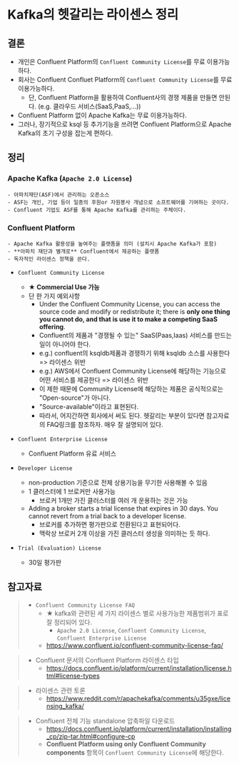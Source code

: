 # Kafka의 헷갈리는 라이센스 정리

## 결론
- 개인은 Confluent Platform의 `Confluent Community License`를 무료 이용가능하다.
- 회사는 Confluent Confluet Platform의 `Confluent Community License`를 무료 이용가능하다.
    - 단, Confluent Platform을 활용하여 Confluent사의 경쟁 제품을 만들면 안된다. (e.g. 클라우드 서비스(SaaS,PaaS,...))
- Confluent Platform 없이 Apache Kafka는 무료 이용가능하다.
- 그러나, 장기적으로 ksql 등 추가기능을 쓰려면 Confluent Platform으로 Apache Kafka의 초기 구성을 잡는게 편하다.



## 정리
### Apache Kafka (`Apache 2.0 License`)
    - 아파치재단(ASF)에서 관리하는 오픈소스
    - ASF는 개인, 기업 등이 일종의 후원or 자원봉사 개념으로 소프트웨어를 기여하는 곳이다.
    - Confluent 기업도 ASF를 통해 Apache Kafka를 관리하는 주체이다.

### Confluent Platform
    - Apache Kafka 활용성을 높여주는 플랫폼을 의미 (설치시 Apache Kafka가 포함)
    - **아파치 재단과 별개로** Confluent에서 제공하는 플랫폼
    - 독자적인 라이센스 정책을 쓴다.

- `Confluent Community License`
    - **★ Commercial Use 가능**
    - 단 한 가지 예외사항
        - Under the Confluent Community License, you can access the source code and modify or redistribute it; there is **only one thing you cannot do, and that is use it to make a competing SaaS offering**.
        - Confluent의 제품과 "경쟁될 수 있는" SaaS(Paas,Iaas) 서비스를 만드는 일이 아니어야 한다.
        - e.g.) confluent의 ksqldb제품과 경쟁하기 위해 ksqldb 소스를 사용한다 => 라이센스 위반
        - e.g.) AWS에서 Confluent Community License에 해당하는 기능으로 어떤 서비스를 제공한다 => 라이센스 위반
        - 이 제한 때문에 Community License에 해당하는 제품은 공식적으로는 "Open-source"가 아니다.
        - "Source-available"이라고 표현된다.
        - 따라서, 어지간하면 회사에서 써도 된다. 헷갈리는 부분이 있다면 참고자료의 FAQ링크를 참조하자. 매우 잘 설명되어 있다.

- `Confluent Enterprise License`
    - Confluent Platform 유료 서비스

- `Developer License`
    - non-production 기준으로 전체 상용기능을 무기한 사용해볼 수 있음
    - 1 클러스터에 1 브로커만 사용가능
        - 브로커 1개만 가진 클러스터를 여러 개 운용하는 것은 가능
    - Adding a broker starts a trial license that expires in 30 days. You cannot revert from a trial back to a developer license.
        - 브로커를 추가하면 평가판으로 전환된다고 표현되어다.
        - 맥락상 브로커 2개 이상을 가진 클러스터 생성을 의미하는 듯 하다.

- `Trial (Evaluation) License`
    - 30일 평가판


## 참고자료
>- `Confluent Community License FAQ`
>	- ★ kafka와 관련된 세 가지 라이센스 별로 사용가능한 제품범위가 표로 잘 정리되어 있다.
>        - `Apache 2.0 License`, `Confluent Community License`, `Confluent Enterprise License`
>	- https://www.confluent.io/confluent-community-license-faq/

>- Confluent 문서의 Confluent Platform 라이센스 타입
>    - https://docs.confluent.io/platform/current/installation/license.html#license-types

>- 라이센스 관련 토론
>	- https://www.reddit.com/r/apachekafka/comments/u35gxe/licensing_kafka/

>- Confluent 전체 기능 standalone 압축파일 다운로드
>	- https://docs.confluent.io/platform/current/installation/installing_cp/zip-tar.html#configure-cp
>	- **Confluent Platform using only Confluent Community components** 항목이 `Confluent Community License`에 해당한다.